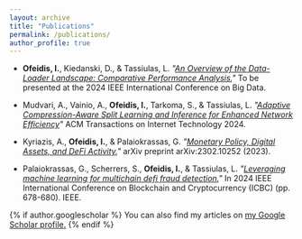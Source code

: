 ```yaml
---
layout: archive
title: "Publications"
permalink: /publications/
author_profile: true
---
```


- **Ofeidis, I.**, Kiedanski, D., & Tassiulas, L. *"[An Overview of the Data-Loader Landscape: Comparative Performance Analysis.](https://arxiv.org/pdf/2209.13705)"* 
  To be presented at the 2024 IEEE International Conference on Big Data.

- Mudvari, A., Vainio, A., **Ofeidis, I.**, Tarkoma, S., & Tassiulas, L. *"[Adaptive Compression-Aware Split Learning and Inference for Enhanced Network Efficiency](https://dl.acm.org/doi/abs/10.1145/3687471)"* ACM Transactions on Internet Technology 2024.

- Kyriazis, A., **Ofeidis, I.**, & Palaiokrassas, G. *"[Monetary Policy, Digital Assets, and DeFi Activity.](https://arxiv.org/pdf/2302.10252)"* arXiv preprint arXiv:2302.10252 (2023).
  
- Palaiokrassas, G., Scherrers, S., **Ofeidis, I.**, & Tassiulas, L. *"[Leveraging machine learning for multichain defi fraud detection.](https://ieeexplore.ieee.org/abstract/document/10634350)"* In 2024 IEEE International Conference on Blockchain and Cryptocurrency (ICBC) (pp. 678-680). IEEE.


{% if author.googlescholar %}
  You can also find my articles on <u><a href="{{author.googlescholar}}">my Google Scholar profile</a>.</u>
{% endif %}

<!-- {% include base_path %}

{% for post in site.publications reversed %}
  {% include archive-single.html %}
{% endfor %} -->
